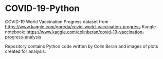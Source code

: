 # COVID-19-Python
COVID-19 World Vaccination Progress dataset from https://www.kaggle.com/gpreda/covid-world-vaccination-progress Kaggle notebook: https://www.kaggle.com/colinberan/covid-19-vaccination-progress-analysis

Repository contains Python code written by Colin Beran and images of plots created for analysis.
